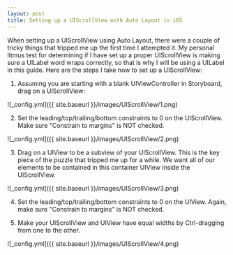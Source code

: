 ```yaml
---
layout: post
title: Setting up a UIScrollView with Auto Layout in iOS
---
```


When setting up a UIScrollView using Auto Layout, there were a couple of tricky things that tripped me up the first time I attempted it. My personal litmus test for determining if I have set up a proper UIScrollView is making sure a UILabel word wraps correctly, so that is why I will be using a UILabel in this guide. Here are the steps I take now to set up a UIScrollView:

1. Assuming you are starting with a blank UIViewController in Storyboard, drag on a UIScrollView:

  ![_config.yml]({{ site.baseurl }}/images/UIScrollView/1.png)

2. Set the leading/top/trailing/bottom constraints to 0 on the UIScrollView. Make sure "Constrain to margins" is NOT checked.

  ![_config.yml]({{ site.baseurl }}/images/UIScrollView/2.png)

3. Drag on a UIView to be a subview of your UIScrollView. This is the key piece of the puzzle that tripped me up for a while. We want all of our elements to be contained in this container UIView inside the UIScrollView.

  ![_config.yml]({{ site.baseurl }}/images/UIScrollView/3.png)

4. Set the leading/top/trailing/bottom constraints to 0 on the UIView. Again, make sure "Constrain to margins" is NOT checked.

5. Make your UIScrollView and UIView have equal widths by Ctrl-dragging from one to the other.

  ![_config.yml]({{ site.baseurl }}/images/UIScrollView/4.png)
